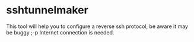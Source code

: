 # sshtunnelmaker
This tool will help you to configure a reverse ssh protocol, be aware it may be buggy ;-p
Internet connection is needed.
